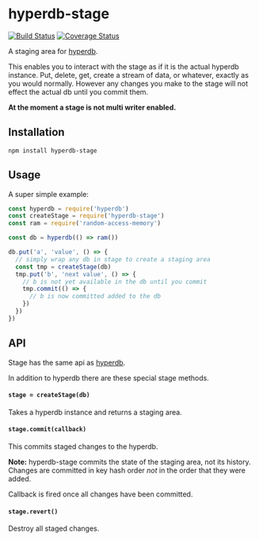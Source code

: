 # hyperdb-stage

[![Build Status](https://travis-ci.org/e-e-e/hyperdb-stage.svg?branch=master)](https://travis-ci.org/e-e-e/hyperdb-stage) [![Coverage Status](https://coveralls.io/repos/github/e-e-e/hyperdb-stage/badge.svg?branch=master)](https://coveralls.io/github/e-e-e/hyperdb-stage?branch=master)

A staging area for [hyperdb](https://github.com/mafintosh/hyperdb).

This enables you to interact with the stage as if it is the actual hyperdb instance. Put, delete, get, create a stream of data, or whatever, exactly as you would normally. However any changes you make to the stage will not effect the actual db until you commit them.

**At the moment a stage is not multi writer enabled.**

## Installation

```
npm install hyperdb-stage
```

## Usage

A super simple example:

```js
const hyperdb = require('hyperdb')
const createStage = require('hyperdb-stage')
const ram = require('random-access-memory')

const db = hyperdb(() => ram())

db.put('a', 'value', () => {
  // simply wrap any db in stage to create a staging area
  const tmp = createStage(db)
  tmp.put('b', 'next value', () => {
    // b is not yet available in the db until you commit
    tmp.commit(() => {
      // b is now committed added to the db
    })
  })
})
```

## API

Stage has the same api as [hyperdb](https://github.com/mafintosh/hyperdb#api).

In addition to hyperdb there are these special stage methods.

#### `stage = createStage(db)`

Takes a hyperdb instance and returns a staging area.

#### `stage.commit(callback)`

This commits staged changes to the hyperdb.

**Note:** hyperdb-stage commits the state of the staging area, not its history. Changes are committed in key hash order *not* in the order that they were added. 

Callback is fired once all changes have been committed.

#### `stage.revert()`

Destroy all staged changes.

